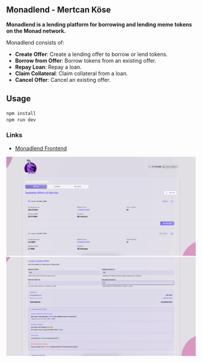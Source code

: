 ## Monadlend - Mertcan Köse

**Monadlend is a lending platform for borrowing and lending meme tokens on the Monad network.**

Monadlend consists of:

- **Create Offer**: Create a lending offer to borrow or lend tokens.
- **Borrow from Offer**: Borrow tokens from an existing offer.
- **Repay Loan**: Repay a loan.
- **Claim Collateral**: Claim collateral from a loan.
- **Cancel Offer**: Cancel an existing offer.

## Usage

```bash
npm install
npm run dev
```

### Links

- [Monadlend Frontend](https://monadlend.hiddenz.one/)

![Screenshot](https://github.com/mertcankose/monadlend/blob/main/frontend/src/assets/ss1.png)
![Screenshot](https://github.com/mertcankose/monadlend/blob/main/frontend/src/assets/ss2.png)
